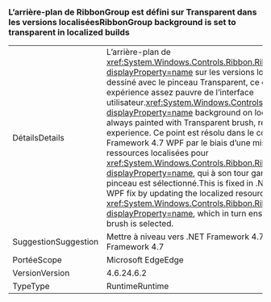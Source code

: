 ### <a name="ribbongroup-background-is-set-to-transparent-in-localized-builds"></a><span data-ttu-id="871d6-101">L’arrière-plan de RibbonGroup est défini sur Transparent dans les versions localisées</span><span class="sxs-lookup"><span data-stu-id="871d6-101">RibbonGroup background is set to transparent in localized builds</span></span>

|   |   |
|---|---|
|<span data-ttu-id="871d6-102">Détails</span><span class="sxs-lookup"><span data-stu-id="871d6-102">Details</span></span>|<span data-ttu-id="871d6-103">L’arrière-plan de <xref:System.Windows.Controls.Ribbon.RibbonGroup?displayProperty=name> sur les versions localisées était toujours dessiné avec le pinceau Transparent, ce qui offrait une expérience assez pauvre de l’interface utilisateur.</span><span class="sxs-lookup"><span data-stu-id="871d6-103"><xref:System.Windows.Controls.Ribbon.RibbonGroup?displayProperty=name> background on localized builds was always painted with Transparent brush, resulting in poor UI experience.</span></span> <span data-ttu-id="871d6-104">Ce point est résolu dans le correctif de .NET Framework 4.7 WPF par le biais d’une mise à jour des ressources localisées pour <xref:System.Windows.Controls.Ribbon.RibbonGroup?displayProperty=name>, qui à son tour garantit que le bon pinceau est sélectionné.</span><span class="sxs-lookup"><span data-stu-id="871d6-104">This is fixed in .NET Framework 4.7 WPF fix by updating the localized resources for <xref:System.Windows.Controls.Ribbon.RibbonGroup?displayProperty=name>, which in turn ensures that the correct brush is selected.</span></span>|
|<span data-ttu-id="871d6-105">Suggestion</span><span class="sxs-lookup"><span data-stu-id="871d6-105">Suggestion</span></span>|<span data-ttu-id="871d6-106">Mettre à niveau vers .NET Framework 4.7</span><span class="sxs-lookup"><span data-stu-id="871d6-106">Upgrade to .NET Framework 4.7</span></span>|
|<span data-ttu-id="871d6-107">Portée</span><span class="sxs-lookup"><span data-stu-id="871d6-107">Scope</span></span>|<span data-ttu-id="871d6-108">Microsoft Edge</span><span class="sxs-lookup"><span data-stu-id="871d6-108">Edge</span></span>|
|<span data-ttu-id="871d6-109">Version</span><span class="sxs-lookup"><span data-stu-id="871d6-109">Version</span></span>|<span data-ttu-id="871d6-110">4.6.2</span><span class="sxs-lookup"><span data-stu-id="871d6-110">4.6.2</span></span>|
|<span data-ttu-id="871d6-111">Type</span><span class="sxs-lookup"><span data-stu-id="871d6-111">Type</span></span>|<span data-ttu-id="871d6-112">Runtime</span><span class="sxs-lookup"><span data-stu-id="871d6-112">Runtime</span></span>|

